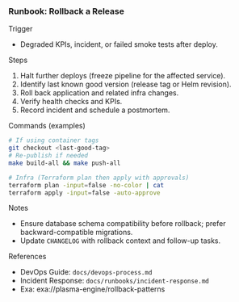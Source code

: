 ### Runbook: Rollback a Release

Trigger
- Degraded KPIs, incident, or failed smoke tests after deploy.

Steps
1) Halt further deploys (freeze pipeline for the affected service).
2) Identify last known good version (release tag or Helm revision).
3) Roll back application and related infra changes.
4) Verify health checks and KPIs.
5) Record incident and schedule a postmortem.

Commands (examples)
```bash
# If using container tags
git checkout <last-good-tag>
# Re-publish if needed
make build-all && make push-all

# Infra (Terraform plan then apply with approvals)
terraform plan -input=false -no-color | cat
terraform apply -input=false -auto-approve
```

Notes
- Ensure database schema compatibility before rollback; prefer backward-compatible migrations.
- Update `CHANGELOG` with rollback context and follow-up tasks.

References
- DevOps Guide: `docs/devops-process.md`
- Incident Response: `docs/runbooks/incident-response.md`
- Exa: exa://plasma-engine/rollback-patterns

